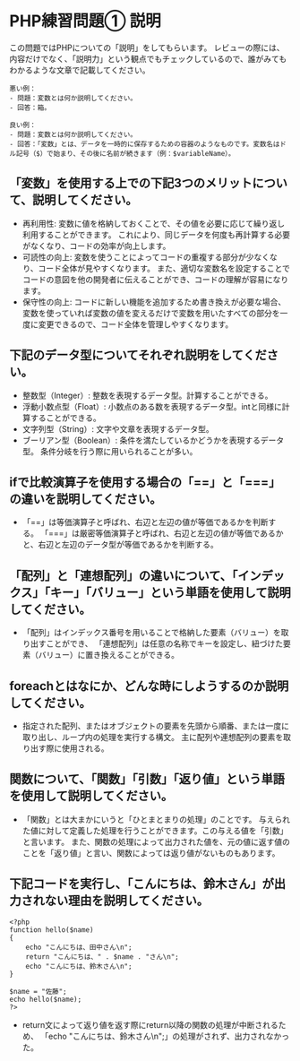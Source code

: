 # PHP練習問題① 説明
この問題ではPHPについての「説明」をしてもらいます。
レビューの際には、内容だけでなく、「説明力」という観点でもチェックしているので、誰がみてもわかるような文章で記載してください。

```
悪い例：
- 問題：変数とは何か説明してください。
- 回答：箱。

良い例：
- 問題：変数とは何か説明してください。
- 回答：「変数」とは、データを一時的に保存するための容器のようなものです。変数名はドル記号（$）で始まり、その後に名前が続きます（例：$variableName）。
```

## 「変数」を使用する上での下記3つのメリットについて、説明してください。
- 再利用性: 変数に値を格納しておくことで、その値を必要に応じて繰り返し利用することができます。
これにより、同じデータを何度も再計算する必要がなくなり、コードの効率が向上します。
- 可読性の向上: 変数を使うことによってコードの重複する部分が少なくなり、コード全体が見やすくなります。
また、適切な変数名を設定することでコードの意図を他の開発者に伝えることができ、コードの理解が容易になります。
- 保守性の向上: コードに新しい機能を追加するため書き換えが必要な場合、変数を使っていれば変数の値を変えるだけで変数を用いたすべての部分を一度に変更できるので、コード全体を管理しやすくなります。

## 下記のデータ型についてそれぞれ説明をしてください。
- 整数型（Integer）: 整数を表現するデータ型。計算することができる。
- 浮動小数点型（Float）: 小数点のある数を表現するデータ型。intと同様に計算することができる。
- 文字列型（String）: 文字や文章を表現するデータ型。
- ブーリアン型（Boolean）: 条件を満たしているかどうかを表現するデータ型。
条件分岐を行う際に用いられることが多い。

## ifで比較演算子を使用する場合の「==」と「===」の違いを説明してください。
- 「==」は等価演算子と呼ばれ、右辺と左辺の値が等価であるかを判断する。
「===」は厳密等価演算子と呼ばれ、右辺と左辺の値が等価であるかと、右辺と左辺のデータ型が等価であるかを判断する。

## 「配列」と「連想配列」の違いについて、「インデックス」「キー」「バリュー」という単語を使用して説明してください。
- 「配列」はインデックス番号を用いることで格納した要素（バリュー）を取り出すことができ、
「連想配列」は任意の名称でキーを設定し、紐づけた要素（バリュー）に置き換えることができる。

## foreachとはなにか、どんな時にしようするのか説明してください。
- 指定された配列、またはオブジェクトの要素を先頭から順番、または一度に取り出し、ループ内の処理を実行する構文。
主に配列や連想配列の要素を取り出す際に使用される。

## 関数について、「関数」「引数」「返り値」という単語を使用して説明してください。
- 「関数」とは大まかにいうと「ひとまとまりの処理」のことです。
与えられた値に対して定義した処理を行うことができます。この与える値を「引数」と言います。
また、関数の処理によって出力された値を、元の値に返す値のことを「返り値」と言い、関数によっては返り値がないものもあります。

## 下記コードを実行し、「こんにちは、鈴木さん」が出力されない理由を説明してください。
```
<?php
function hello($name)
{
    echo "こんにちは、田中さん\n";
    return "こんにちは、" . $name . "さん\n";
    echo "こんにちは、鈴木さん\n";
}

$name = "佐藤";
echo hello($name);
?>
```
- return文によって返り値を返す際にreturn以降の関数の処理が中断されるため、
「echo "こんにちは、鈴木さん\n";」の処理がされず、出力されなかった。